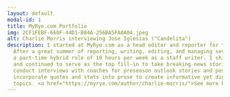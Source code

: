 ```yaml
---
layout: default
modal-id: 1
title: MyRye.com Portfolio
img: 2CF1FEBF-668F-44D1-B84A-256BA5FA0A04.jpeg
alt: Charlie Morris interviewing Jose Iglesias ("Candelita")
description: I started at MyRye.com as a head editor and reporter for the organization's summer 2024 internship program.
  After a great summer of reporting, writing, editing, and managing seven other interns, my boss Mr. Jay Sears offered me
  a part-time hybrid role of 10 hours per week as a staff writer. I shifted my focus to Rye High School varsity sports,
  and continued to serve as the top fill-in to take breaking news stories if Mr. Sears needed assistance. I regularly 
  conduct interviews with coaches for preseason outlook stories and postgame recaps. I take pride in my ability to 
  incorporate quotes and stats into prose to create informative yet digestible stories, both about sports and other
  topics. <a href="https://myrye.com/author/charlie-morris/">See more here.</a>
---
```

